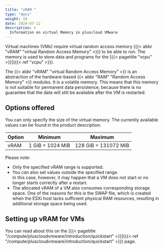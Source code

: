 ```yaml
---
title: "vRAM "
type: "docs"
weight: 10
date: 2024-07-12
description: >
  Information on virtual Memory in pluscloud VMware
---
```


Virtual machines (VMs) require virtual random access memory ({{< abbr "vRAM" "virtual Random Access Memory" >}}) to be able to run.
The memory is used to store data and programs for the [{{< pagetitle "vcpu" >}}]({{< ref "vcpu" >}}).

The {{< abbr "vRAM" "virtual Random Access Memory" >}} is an abstraction of the hardware-based {{< abbr "RAM" "Random Access Memory" >}} modules.
It is a volatile memory.
This means that this memory is not suitable for permanent data persistence, because there is no guarantee that the data will still be available after the VM is restarted.

## Options offered

You can only specify the size of the virtual memory.
The currently available values can be found in the product description.

| Option | Minimum          | Maximum              |
|--------|------------------|----------------------|
| vRAM   | 1 GiB = 1024 MiB | 128 GiB = 131072 MiB |

Please note:

* Only the specified vRAM range is supported.
* You can also set values outside the specified range.  
  In this case, however, it may happen that a VM does not start or no longer starts correctly after a restart.
* The allocated vRAM of a VM also consumes corresponding storage space.
  One of the reasons for this is the SWAP file, which is created when the ESXi host lacks sufficient physical RAM resources, resulting in additional storage space being used.

## Setting up vRAM for VMs

You can read about this on the [{{< pagetitle "/compute/pluscloudvmware/introduction/quickstart" >}}]({{< ref "/compute/pluscloudvmware/introduction/quickstart" >}}) page.
